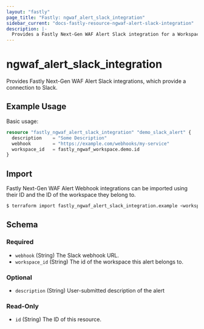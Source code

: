 ```yaml
---
layout: "fastly"
page_title: "Fastly: ngwaf_alert_slack_integration"
sidebar_current: "docs-fastly-resource-ngwaf-alert-slack-integration"
description: |-
  Provides a Fastly Next-Gen WAF Alert Slack integration for a Workspace
---
```


# ngwaf_alert_slack_integration

Provides Fastly Next-Gen WAF Alert Slack integrations, which provide a connection to Slack.

## Example Usage

Basic usage:

```terraform
resource "fastly_ngwaf_alert_slack_integration" "demo_slack_alert" {
  description    = "Some Description"
  webhook        = "https://example.com/webhooks/my-service"
  workspace_id   = fastly_ngwaf_workspace.demo.id
}
```

## Import

Fastly Next-Gen WAF Alert Webhook integrations can be imported using their ID and the ID of the workspace they belong to.

```sh
$ terraform import fastly_ngwaf_alert_slack_integration.example <workspace_id>/<alert_id>
```

<!-- schema generated by tfplugindocs -->
## Schema

### Required

- `webhook` (String) The Slack webhook URL.
- `workspace_id` (String) The id of the workspace this alert belongs to.

### Optional

- `description` (String) User-submitted description of the alert

### Read-Only

- `id` (String) The ID of this resource.